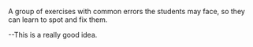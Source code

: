 A group of exercises with common errors the students may face, so they can learn to spot and fix them.

--This is a really good idea.
